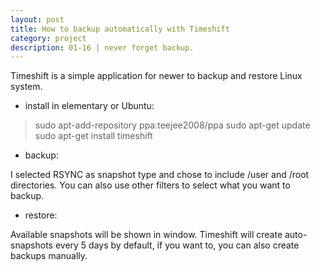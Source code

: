 ```yaml
---
layout: post
title: How to backup automatically with Timeshift
category: project
description: 01-16 | never forget backup.
---
```


Timeshift is a simple application for newer to backup and restore Linux system.

* install in elementary or Ubuntu:

>sudo apt-add-repository ppa:teejee2008/ppa
 sudo apt-get update
 sudo apt-get install timeshift

* backup:

I selected RSYNC as snapshot type and chose to include /user and /root directories. You can also use other filters to select what you want to backup.

* restore:

Available snapshots will be shown in window. Timeshift will create auto-snapshots every 5 days by default, if you want to, you can also create backups manually.
